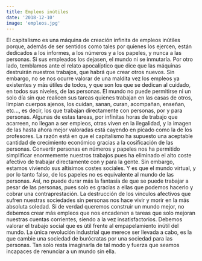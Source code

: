 ```yaml
---
title: Empleos inútiles
date: '2018-12-10'
image: 'empleos.jpg'
---
```


El capitalismo es una máquina de creación infinita de empleos inútiles porque, además de ser sentidos como tales por quienes los ejercen, están dedicados a los informes, a los números y a los papeles, y nunca a las personas. Si sus empleados los dejasen, el mundo ni se inmutaría. Por otro lado, temblamos ante el relato apocalíptico que dice que las máquinas destruirán nuestros trabajos, que habrá que crear otros nuevos. Sin embargo, no se nos ocurre valorar de una maldita vez los empleos ya existentes y más útiles de todos, y que son los que se dedican al cuidado, en todos sus niveles, de las personas. El mundo no puede permitirse ni un solo día sin que realicen sus tareas quienes trabajan en las casas de otros, limpian cuerpos ajenos, los cuidan, sanan, curan, acompañan, enseñan, etc..., es decir, los que trabajan directamente con personas, por y para personas. Algunas de estas tareas, por infinitas horas de trabajo que acarreen, no llegan a ser empleos, otras viven en la ilegalidad, y la imagen de las hasta ahora mejor valoradas está cayendo en picado como la de los profesores. La razón está en que el capitalismo ha supuesto una aceptable cantidad de crecimiento económico gracias a la cosificación de las personas. Convertir personas en números y papeles nos ha permitido simplificar enormemente nuestros trabajos pues ha eliminado el alto coste afectivo de trabajar directamente con y para la gente. Sin embargo, estamos viviendo sus altísimos costes sociales. Y es que el mundo virtual, y por lo tanto falso, de los papeles no es equivalente al mundo de las personas. Así, no puede durar más la fantasía de que se puede trabajar a pesar de las personas, pues solo es gracias a ellas que podemos hacerlo y cobrar una contraprestación. La destrucción de los vínculos afectivos que sufren nuestras sociedades sin personas nos hace vivir y morir en la más absoluta soledad. Si de verdad queremos construir un mundo mejor, no debemos crear más empleos que nos encadenen a tareas que solo mejoran nuestras cuentas corrientes, siendo a la vez insatisfactorios. Debemos valorar el trabajo social que es útil frente al empapelamiento inútil del mundo. La única revolución industrial que merece ser llevada a cabo, es la que cambie una sociedad de burócratas por una sociedad para las personas. Tan solo resta imaginarla de tal modo y fuerza que seamos incapaces de renunciar a un mundo sin ella.